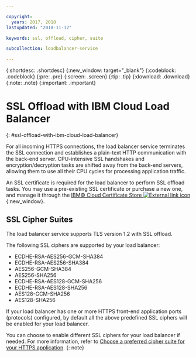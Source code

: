 ```yaml
---

copyright:
  years: 2017, 2018
lastupdated: "2018-11-12"

keywords: ssl, offload, cipher, suite

subcollection: loadbalancer-service

---
```


{:shortdesc: .shortdesc}
{:new_window: target="_blank"}
{:codeblock: .codeblock}
{:pre: .pre}
{:screen: .screen}
{:tip: .tip}
{:download: .download}
{:note: .note}
{:important: .important}

# SSL Offload with IBM Cloud Load Balancer
{: #ssl-offload-with-ibm-cloud-load-balancer}

For all incoming HTTPS connections, the load balancer service terminates the SSL connection and establishes a plain-text HTTP communication with the back-end server. CPU-intensive SSL handshakes and encryption/decryption tasks are shifted away from the back-end servers, allowing them to use all their CPU cycles for processing application traffic.

An SSL certificate is required for the load balancer to perform SSL offload tasks. You may use a pre-existing SSL certificate or purchase a new one, and manage it through the [IBM© Cloud Certificate Store ![External link icon](../../icons/launch-glyph.svg "External link icon")](https://control.softlayer.com/security/sslcerts){:new_window}.

## SSL Cipher Suites
The load balancer service supports TLS version 1.2 with SSL offload.

The following SSL ciphers are supported by your load balancer:

* ECDHE-RSA-AES256-GCM-SHA384
* ECDHE-RSA-AES256-SHA384
* AES256-GCM-SHA384
* AES256-SHA256
* ECDHE-RSA-AES128-GCM-SHA256
* ECDHE-RSA-AES128-SHA256
* AES128-GCM-SHA256
* AES128-SHA256

If your load balancer has one or more HTTPS front-end application ports (protocols) configured, by default all the above predefined SSL ciphers will be enabled for your load balancer.

You can choose to enable different SSL ciphers for your load balancer if needed. For more information, refer to [Choose a preferred cipher suite for your HTTPS application](/docs/infrastructure/loadbalancer-service?topic=loadbalancer-service-choosing-a-preferred-cipher-suite-for-your-https-application).
{: note}
